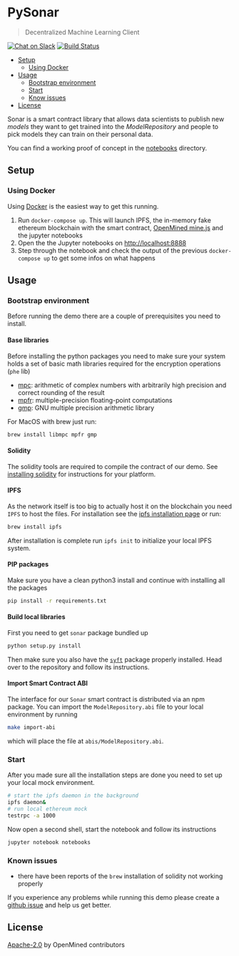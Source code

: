 # PySonar

> Decentralized Machine Learning Client

[![Chat on Slack](https://img.shields.io/badge/chat-on%20slack-7A5979.svg)](https://openmined.slack.com/messages/team_pysonar)
[![Build Status](https://travis-ci.org/OpenMined/PySonar.svg?branch=master)](https://travis-ci.org/OpenMined/PySonar)

<!-- TOC depthFrom:2 -->

- [Setup](#setup)
    - [Using Docker](#using-docker)
- [Usage](#usage)
    - [Bootstrap environment](#bootstrap-environment)
    - [Start](#start)
    - [Know issues](#know-issues)
- [License](#license)

<!-- /TOC -->

Sonar is a smart contract library that allows data scientists to publish new _models_ they want to get trained into the _ModelRepository_ and people to pick models they can train on their personal data.

You can find a working proof of concept in the [notebooks](./notebooks) directory.

## Setup

### Using Docker

Using [Docker](https://www.docker.com) is the easiest way to get this running.

1. Run `docker-compose up`. This will launch IPFS, the in-memory fake ethereum blockchain with the smart contract, [OpenMined mine.js](https://github.com/OpenMined/mine.js) and the jupyter notebooks
2. Open the the Jupyter notebooks on [http://localhost:8888](http://localhost:8888)
3. Step through the notebook and check the output of the previous `docker-compose up` to get some infos on what happens

## Usage

### Bootstrap environment

Before running the demo there are a couple of prerequisites you need to install.

#### Base libraries

Before installing the python packages you need to make sure your system holds a set of basic math libraries required for the encryption operations (`phe` lib)

* [mpc](http://www.multiprecision.org/index.php?prog=mpc): arithmetic of complex numbers with arbitrarily high precision and correct rounding of the result
* [mpfr](http://www.mpfr.org/): multiple-precision floating-point computations
* [gmp](https://gmplib.org/): GNU multiple precision arithmetic library

For MacOS with brew just run:

```sh
brew install libmpc mpfr gmp
```

#### Solidity

The solidity tools are required to compile the contract of our demo.
See [installing solidity](http://solidity.readthedocs.io/en/develop/installing-solidity.html) for instructions for your platform.

#### IPFS

As the network itself is too big to actually host it on the blockchain you need `IPFS` to host the files.
For installation see the [ipfs installation page](https://dist.ipfs.io/#go-ipfs) or run:

```sh
brew install ipfs
```

After installation is complete run `ipfs init` to initialize your local IPFS system.

#### PIP packages

Make sure you have a clean python3 install and continue with installing all the packages

```sh
pip install -r requirements.txt
```

#### Build local libraries

First you need to get `sonar` package bundled up

```sh
python setup.py install
```

Then make sure you also have the [`syft`](https://github.com/OpenMined/syft) package properly installed. Head over to the repository and follow its instructions.

#### Import Smart Contract ABI

The interface for our `Sonar` smart contract is distributed via an npm package. You can import the `ModelRepository.abi` file to your local environment by running

```sh
make import-abi
```

which will place the file at `abis/ModelRepository.abi`.

### Start

After you made sure all the installation steps are done you need to set up your local mock environment.

```sh
# start the ipfs daemon in the background
ipfs daemon&
# run local ethereum mock
testrpc -a 1000
```

Now open a second shell, start the notebook and follow its instructions

```sh
jupyter notebook notebooks
```

### Known issues

* there have been reports of the `brew` installation of solidity not working properly

If you experience any problems while running this demo please create a [github issue](https://github.com/OpenMined/sonar/issues) and help us get better.

## License

[Apache-2.0](https://github.com/OpenMined/PySonar/blob/master/LICENSE) by OpenMined contributors
